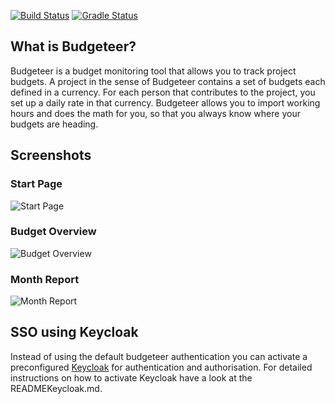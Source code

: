 [![Build Status](https://circleci.com/gh/adessoAG/budgeteer.svg?style=shield&circle-token=:circle-token)](https://circleci.com/gh/adessoAG/budgeteer) [![Gradle Status](https://gradleupdate.appspot.com/adessoAG/budgeteer/status.svg)](https://gradleupdate.appspot.com/adessoAG/budgeteer/status)

## What is Budgeteer?
Budgeteer is a budget monitoring tool that allows you to track
project budgets. A project in the sense of Budgeteer contains a set of
budgets each defined in a currency. For each person that contributes to the
project, you set up a daily rate in that currency. Budgeteer allows you to
import working hours and does the math for you, so that you always know where
your budgets are heading.

## Screenshots
### Start Page
![Start Page](https://raw.githubusercontent.com/adessoAG/budgeteer/master/screenshots/start-page.png)

### Budget Overview
![Budget Overview](https://raw.githubusercontent.com/adessoAG/budgeteer/master/screenshots/budget-overview.png)

### Month Report
![Month Report](https://raw.githubusercontent.com/adessoAG/budgeteer/master/screenshots/month-report.png)

## SSO using Keycloak

Instead of using the default budgeteer authentication you can activate a preconfigured [Keycloak](http://www.keycloak.org/) for authentication and authorisation. 
For detailed instructions on how to activate Keycloak have a look at the READMEKeycloak.md.
